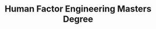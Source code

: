 ---
title: Human Factor Engineering Masters Degree
organization: Aix-Marseille Université
location: Aix en Provence, FR
start: 2003-09-01
end: 2007-09-01
---